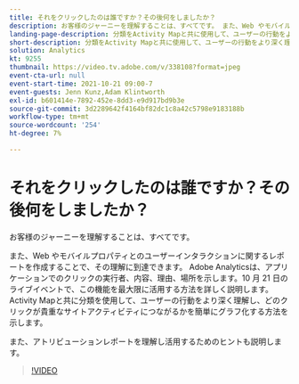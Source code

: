 ```yaml
---
title: それをクリックしたのは誰ですか？その後何をしましたか？
description: お客様のジャーニーを理解することは、すべてです。 また、Web やモバイルプロパティとのユーザーインタラクションに関するレポートを作成することで、その理解に到達できます。 Adobe Analyticsは、アプリケーションでのクリックの実行者、内容、理由、場所を示します。10 月 21 日のライブイベントで、この機能を最大限に活用する方法を詳しく説明します。 Activity Mapと共に分類を使用して、ユーザーの行動をより深く理解し、どのクリックが貴重なサイトアクティビティにつながるかを簡単にグラフ化する方法を示します。
landing-page-description: 分類をActivity Mapと共に使用して、ユーザーの行動をより深く理解し、どのクリックが貴重なサイトアクティビティにつながるかをグラフ化する方法について説明します。
short-description: 分類をActivity Mapと共に使用して、ユーザーの行動をより深く理解し、どのクリックが貴重なサイトアクティビティにつながるかをグラフ化する方法について説明します。
solution: Analytics
kt: 9255
thumbnail: https://video.tv.adobe.com/v/338108?format=jpeg
event-cta-url: null
event-start-time: 2021-10-21 09:00-7
event-guests: Jenn Kunz,Adam Klintworth
exl-id: b601414e-7892-452e-8dd3-e9d917bd9b3e
source-git-commit: 3d2289642f4164bf82dc1c8a42c5798e9183188b
workflow-type: tm+mt
source-wordcount: '254'
ht-degree: 7%

---
```


# それをクリックしたのは誰ですか？その後何をしましたか？

お客様のジャーニーを理解することは、すべてです。

また、Web やモバイルプロパティとのユーザーインタラクションに関するレポートを作成することで、その理解に到達できます。 Adobe Analyticsは、アプリケーションでのクリックの実行者、内容、理由、場所を示します。10 月 21 日のライブイベントで、この機能を最大限に活用する方法を詳しく説明します。 Activity Mapと共に分類を使用して、ユーザーの行動をより深く理解し、どのクリックが貴重なサイトアクティビティにつながるかを簡単にグラフ化する方法を示します。

また、アトリビューションレポートを理解し活用するためのヒントも説明します。

>[!VIDEO](https://video.tv.adobe.com/v/338108/?quality=12&learn=on)
